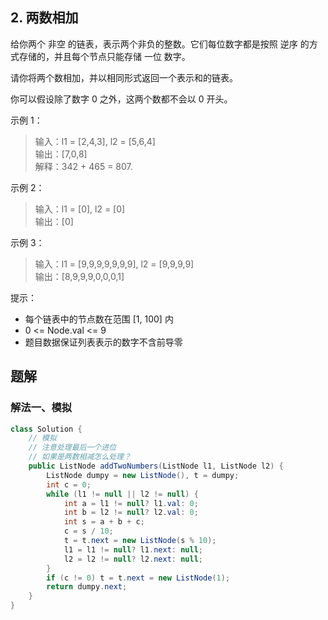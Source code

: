 ## 2. 两数相加

给你两个 非空 的链表，表示两个非负的整数。它们每位数字都是按照 逆序 的方式存储的，并且每个节点只能存储 一位 数字。

请你将两个数相加，并以相同形式返回一个表示和的链表。

你可以假设除了数字 0 之外，这两个数都不会以 0 开头。

 

示例 1：


>输入：l1 = [2,4,3], l2 = [5,6,4]  
>输出：[7,0,8]  
>解释：342 + 465 = 807.  


示例 2：

>输入：l1 = [0], l2 = [0]  
>输出：[0]  


示例 3：

>输入：l1 = [9,9,9,9,9,9,9], l2 = [9,9,9,9]  
>输出：[8,9,9,9,0,0,0,1]  
 

提示：

- 每个链表中的节点数在范围 [1, 100] 内
- 0 <= Node.val <= 9
- 题目数据保证列表表示的数字不含前导零


## 题解

### 解法一、模拟

```java
class Solution {
    // 模拟
    // 注意处理最后一个进位
    // 如果是两数相减怎么处理？
    public ListNode addTwoNumbers(ListNode l1, ListNode l2) {
        ListNode dumpy = new ListNode(), t = dumpy;
        int c = 0;
        while (l1 != null || l2 != null) {
            int a = l1 != null? l1.val: 0;
            int b = l2 != null? l2.val: 0;
            int s = a + b + c;
            c = s / 10;
            t = t.next = new ListNode(s % 10);
            l1 = l1 != null? l1.next: null;
            l2 = l2 != null? l2.next: null;
        }
        if (c != 0) t = t.next = new ListNode(1);
        return dumpy.next;
    }
}
```